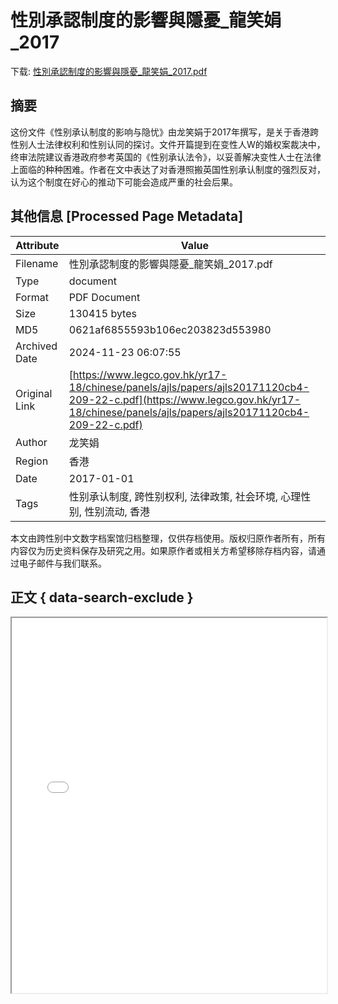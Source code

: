 # 性別承認制度的影響與隱憂_龍笑娟_2017

<!-- tcd_download_link -->
下载: [性別承認制度的影響與隱憂_龍笑娟_2017.pdf](性別承認制度的影響與隱憂_龍笑娟_2017.pdf)
<!-- tcd_download_link_end -->

## 摘要

<!-- tcd_abstract -->
这份文件《性别承认制度的影响与隐忧》由龙笑娟于2017年撰写，是关于香港跨性别人士法律权利和性别认同的探讨。文件开篇提到在变性人W的婚权案裁决中，终审法院建议香港政府参考英国的《性别承认法令》，以妥善解决变性人士在法律上面临的种种困难。作者在文中表达了对香港照搬英国性别承认制度的强烈反对，认为这个制度在好心的推动下可能会造成严重的社会后果。

<!-- tcd_abstract_end -->

## 其他信息 [Processed Page Metadata]

| Attribute       | Value                                  |
|-----------------|----------------------------------------|
| Filename        | 性別承認制度的影響與隱憂_龍笑娟_2017.pdf                             |
| Type            | document                                 |
| Format          | PDF Document                               |
| Size            | 130415 bytes                           |
| MD5             | 0621af6855593b106ec203823d553980                                  |
| Archived Date   | 2024-11-23 06:07:55                             |
| Original Link   | [https://www.legco.gov.hk/yr17-18/chinese/panels/ajls/papers/ajls20171120cb4-209-22-c.pdf](https://www.legco.gov.hk/yr17-18/chinese/panels/ajls/papers/ajls20171120cb4-209-22-c.pdf)                         |
| Author          | 龙笑娟                               |
| Region          | 香港                               |
| Date            | 2017-01-01                                 |
| Tags            | 性别承认制度, 跨性别权利, 法律政策, 社会环境, 心理性别, 性别流动, 香港                                 |

本文由跨性别中文数字档案馆归档整理，仅供存档使用。版权归原作者所有，所有内容仅为历史资料保存及研究之用。如果原作者或相关方希望移除存档内容，请通过电子邮件与我们联系。

## 正文 { data-search-exclude }

<!-- tcd_main_text -->
<iframe src="../性別承認制度的影響與隱憂_龍笑娟_2017.pdf" width="100%" height="600px">
    <p>无法显示PDF，请下载查看。</p>
</iframe>
<!-- tcd_main_text_end -->

